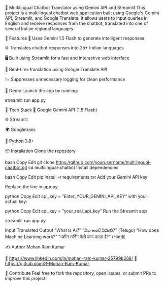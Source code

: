 🤖 Multilingual Chatbot Translator using Gemini API and Streamlit
This project is a multilingual chatbot web application built using Google's Gemini API, Streamlit, and Google Translate. It allows users to input queries in English and receive responses from the chatbot, translated into one of several Indian regional languages.

🔧 Features
🧠 Uses Gemini 1.5 Flash to generate intelligent responses

🌐 Translates chatbot responses into 25+ Indian languages

🖥️ Built using Streamlit for a fast and interactive web interface

🔁 Real-time translation using Google Translate API

📉 Suppresses unnecessary logging for clean performance


🚀 Demo
Launch the app by running:

streamlit run app.py



🧰 Tech Stack
💬 Google Gemini API (1.5 Flash)

🌐 Streamlit

🌍 Googletrans

🐍 Python 3.8+

📦 Installation
Clone the repository

bash
Copy
Edit
git clone https://github.com/yourusername/multilingual-chatbot.git
cd multilingual-chatbot
Install dependencies

bash
Copy
Edit
pip install -r requirements.txt
Add your Gemini API key

Replace the line in app.py:

python
Copy
Edit
api_key = "Enter_YOUR_GEMINI_API_KEY"
with your actual key:

python
Copy
Edit
api_key = "your_real_api_key"
Run the Streamlit app

streamlit run app.py



Input	Translated Output
"What is AI?"	"ఏఐ అంటే ఏమిటి?" (Telugu)
"How does Machine Learning work?"	"मशीन लर्निंग कैसे काम करता है?" (Hindi)

✍️ Author
Mohan Ram Kumar

🔗 https://www.linkedin.com/in/mohan-ram-kumar-35799b268/
🐙 https://github.com/R-Mohan-Ram-Kumar


🌟 Contribute
Feel free to fork the repository, open issues, or submit PRs to improve this project!
